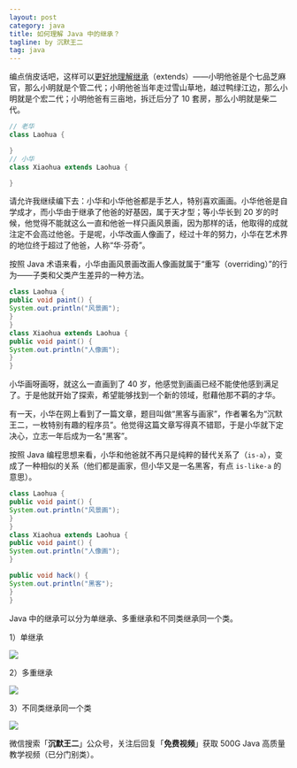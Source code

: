 ```yaml
---
layout: post
category: java
title: 如何理解 Java 中的继承？
tagline: by 沉默王二
tag: java
---
```



编点俏皮话吧，这样可以[更好地理解继承](http://www.itwanger.com/java/2019/11/01/java-extends.html)（extends）——小明他爸是个七品芝麻官，那么小明就是个管二代；小明他爸当年走过雪山草地，越过鸭绿江边，那么小明就是个宏二代；小明他爸有三亩地，拆迁后分了 10 套房，那么小明就是柴二代。
<!--more-->


```java
// 老华
class Laohua {

}
// 小华
class Xiaohua extends Laohua {

}
```

请允许我继续编下去：小华和小华他爸都是手艺人，特别喜欢画画。小华他爸是自学成才，而小华由于继承了他爸的好基因，属于天才型；等小华长到 20 岁的时候，他觉得不能就这么一直和他爸一样只画风景画，因为那样的话，他取得的成就注定不会高过他爸。于是呢，小华改画人像画了，经过十年的努力，小华在艺术界的地位终于超过了他爸，人称“华·芬奇”。

按照 Java 术语来看，小华由画风景画改画人像画就属于“重写（overriding）”的行为——子类和父类产生差异的一种方法。

```java
class Laohua {
public void paint() {
System.out.println("风景画");
}
}
class Xiaohua extends Laohua {
public void paint() {
System.out.println("人像画");
}
}
```

小华画呀画呀，就这么一直画到了 40 岁，他感觉到画画已经不能使他感到满足了。于是他就开始了探索，希望能够找到一个新的领域，慰藉他那不羁的才华。

有一天，小华在网上看到了一篇文章，题目叫做“黑客与画家”，作者署名为“沉默王二，一枚特别有趣的程序员”。他觉得这篇文章写得真不错耶，于是小华就下定决心，立志一年后成为一名“黑客”。

按照 Java 编程思想来看，小华和他爸就不再只是纯粹的替代关系了（`is-a`），变成了一种相似的关系（他们都是画家，但小华又是一名黑客，有点 `is-like-a` 的意思）。

```java
class Laohua {
public void paint() {
System.out.println("风景画");
}
}
class Xiaohua extends Laohua {
public void paint() {
System.out.println("人像画");
}

public void hack() {
System.out.println("黑客");
}
}
```

Java 中的继承可以分为单继承、多重继承和不同类继承同一个类。

1）单继承

![](http://www.itwanger.com/assets/images/2019/11/java-extends-1.png)


2）多重继承


![](http://www.itwanger.com/assets/images/2019/11/java-extends-2.png)


3）不同类继承同一个类

![](http://www.itwanger.com/assets/images/2019/11/java-extends-3.png)

微信搜索「**沉默王二**」公众号，关注后回复「**免费视频**」获取 500G Java 高质量教学视频（已分门别类）。
